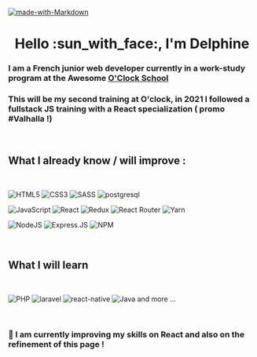 [![made-with-Markdown](https://img.shields.io/badge/Made%20with-Markdown-1f425f.svg)](http://commonmark.org)
<br/>

<h1 align="center">Hello :sun_with_face:, I'm Delphine</h1>


### I am a French junior web developer currently in a work-study program at the **Awesome [O'Clock School](https://oclock.io/)** ###

### This will be my second training at O'clock, in 2021 I followed a fullstack JS training with a React specialization ( promo #Valhalla !) ### 
<br/>

## What I already know / will improve : ##
<br/>

 ![HTML5](https://img.shields.io/badge/html5-%23E34F26.svg?style=for-the-badge&logo=html5&logoColor=white) ![CSS3](https://img.shields.io/badge/css3-%231572B6.svg?style=for-the-badge&logo=css3&logoColor=white) ![SASS](https://img.shields.io/badge/SASS-hotpink.svg?style=for-the-badge&logo=SASS&logoColor=white) ![postgresql](https://img.shields.io/badge/PostgreSQL-316192?style=for-the-badge&logo=postgresql&logoColor=white)

 ![JavaScript](https://img.shields.io/badge/JavaScript-323330?style=for-the-badge&logo=javascript&logoColor=yellow) ![React](https://img.shields.io/badge/react-%2320232a.svg?style=for-the-badge&logo=react&logoColor=%2361DAFB) ![Redux](https://img.shields.io/badge/redux-%23593d88.svg?style=for-the-badge&logo=redux&logoColor=white) ![React Router](https://img.shields.io/badge/React_Router-CA4245?style=for-the-badge&logo=react-router&logoColor=white) ![Yarn](https://img.shields.io/badge/yarn-%232C8EBB.svg?style=for-the-badge&logo=yarn&logoColor=white)

 ![NodeJS](https://img.shields.io/badge/node.js-6DA55F?style=for-the-badge&logo=node.js&logoColor=white)
 ![Express.JS](https://img.shields.io/badge/Express.js-404D59?style=for-the-badge)
 ![NPM](https://img.shields.io/badge/NPM-%23000000.svg?style=for-the-badge&logo=npm&logoColor=white)

 <br/>

## What I will learn ##
<br/>

![PHP](https://img.shields.io/badge/PHP-777BB4?style=for-the-badge&logo=php&logoColor=white)
![laravel](https://img.shields.io/badge/Laravel-FF2D20?style=for-the-badge&logo=laravel&logoColor=white)
![react-native](https://img.shields.io/badge/React_Native-20232A?style=for-the-badge&logo=react&logoColor=61DAFB)
![Java](https://img.shields.io/badge/Java-ED8B00?style=for-the-badge&logo=java&logoColor=white)
and more ...

<br/>

### :seedling: I am currently improving my skills on React and also on the refinement of this page !  ###